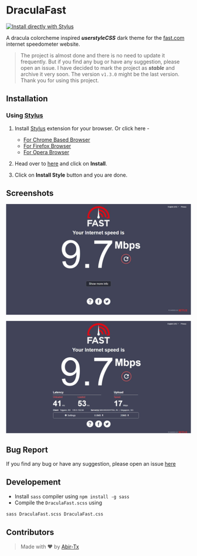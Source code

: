 # DraculaFast

[![Install directly with Stylus](https://img.shields.io/badge/Install%20directly%20with-Stylus-00adad.svg)](https://github.com/Abir-Tx/DraculaFast/raw/main/userStylesFinalFile.user.css)

A dracula colorcheme inspired **_userstyleCSS_** dark theme for the [fast.com](https://fast.com) internet speedometer website.

> The project is almost done and there is no need to update it frequently. But if you find any bug or have any suggestion, please open an issue. I have decided to mark the project as **_stable_** and archive it very soon. The version `v1.3.0` might be the last version. Thank you for using this project.

## Installation

### Using [Stylus](https://add0n.com/stylus.html)

1. Install [Stylus](https://add0n.com/stylus.html) extension for your browser. Or click here -

   - [For Chrome Based Browser](https://chrome.google.com/webstore/detail/stylus/clngdbkpkpeebahjckkjfobafhncgmne)
   - [For Firefox Browser](https://addons.mozilla.org/firefox/addon/styl-us/)
   - [For Opera Browser](https://addons.opera.com/extensions/details/stylus/)

2. Head over to [here](https://userstyles.world/style/8066/dracula-dark-theme-for-fast-com) and click on **Install**.
3. Click on **Install Style** button and you are done.

## Screenshots

![fast.com screen 1](../.github/draculaFast_v1.3.0_by_mushfiqur_rahman_abir%20_3.jpeg)

![fast.com screen 2 - basic interface](../.github/draculaFast_v1.3.0_by_mushfiqur_rahman_abir%20_1.jpeg)

## Bug Report

If you find any bug or have any suggestion, please open an issue [here](https://github.com/Abir-Tx/DraculaFast/issues/new)

## Developement

- Install `sass` compiler using `npm install -g sass`
- Compile the `DraculaFast.scss` using

```bash
sass DraculaFast.scss DraculaFast.css
```

## Contributors

> Made with ♥ by [Abir-Tx](https://github.com/abir-tx)

